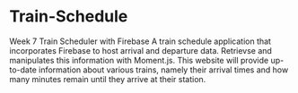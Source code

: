 # Train-Schedule
Week 7 Train Scheduler with Firebase
A train schedule application that incorporates Firebase to host arrival and departure data. Retrievse and manipulates this information with Moment.js. This website will provide up-to-date information about various trains, namely their arrival times and how many minutes remain until they arrive at their station.
